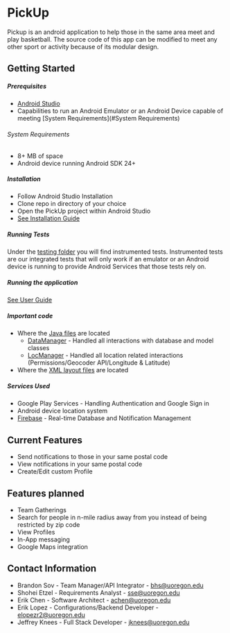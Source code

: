 # PickUp
Pickup is an android application to help those in the same area meet and play basketball. The source code of this app can be modified to meet any other sport or activity because of its modular design.

## Getting Started
##### Prerequisites
- [Android Studio](https://developer.android.com/studio/index.html)
- Capabilities to run an Android Emulator or an Android Device capable of meeting [System Requirements](#System Requirements)

###### System Requirements
- 8+ MB of space
- Android device running Android SDK 24+

##### Installation
- Follow Android Studio Installation
- Clone repo in directory of your choice
- Open the PickUp project within Android Studio
- [See Installation Guide](https://docs.google.com/document/d/1mZIMAq4nOLC-hFaJL55Z0Lphmc27T0TDkhn8_lG0c3k/edit)

##### Running Tests
Under the [testing folder](https://uocis.assembla.com/spaces/cis422w18-team3/git/source/master/PickUp/app/src/androidTest/java/com/example/rustybucket/pickup) you will find instrumented tests. Instrumented tests are our integrated tests that will only work if an emulator or an Android device is running to provide Android Services that those tests rely on.

##### Running the application
[See User Guide](https://docs.google.com/document/d/1OgtAOpHV885ReNMs61MejThJNMSUp2zaPLjJEa2voXU/edit)

##### Important code
- Where the [Java files](https://uocis.assembla.com/spaces/cis422w18-team3/git/source/master/PickUp/app/src/main/java/com/example/rustybucket/pickup) are located
  - [DataManager](https://uocis.assembla.com/spaces/cis422w18-team3/git/source/master/PickUp/app/src/main/java/com/example/rustybucket/pickup/DataManager.java) - Handled all interactions with database and model classes
  - [LocManager](https://uocis.assembla.com/spaces/cis422w18-team3/git/source/master/PickUp/app/src/main/java/com/example/rustybucket/pickup/LocManager.java) - Handled all location related interactions (Permissions/Geocoder API/Longitude & Latitude)
- Where the [XML layout files](https://uocis.assembla.com/spaces/cis422w18-team3/git/source/master/PickUp/app/src/main/res)  are located

##### Services Used
- Google Play Services - Handling Authentication and Google Sign in
- Android device location system
- [Firebase](https://firebase.google.com/) - Real-time Database and Notification Management

## Current Features
- Send notifications to those in your same postal code
- View notifications in your same postal code
- Create/Edit custom Profile

## Features planned
- Team Gatherings
- Search for people in n-mile radius away from you instead of being restricted by zip code
- View Profiles
- In-App messaging
- Google Maps integration

## Contact Information
- Brandon Sov - Team Manager/API Integrator - bhs@uoregon.edu
- Shohei Etzel - Requirements Analyst - sse@uoregon.edu
- Erik Chen - Software Architect - achen@uoregon.edu
- Erik Lopez - Configurations/Backend Developer - elopezr2@uoregon.edu
- Jeffrey Knees - Full Stack Developer - jknees@uoregon.edu
